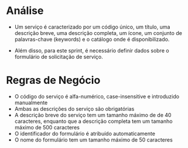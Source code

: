 # Análise

* Um serviço é caracterizado por um código único, um título, uma descrição breve, uma descrição completa, um ícone, um conjunto de palavras-chave (keywords) e o catálogo onde é disponibilizado.

* Além disso, para este sprint, é necessário definir dados sobre o formulário de solicitação de serviço.


# Regras de Negócio

* O código do serviço é alfa-numérico, case-insensitive e introduzido manualmente
* Ambas as descrições do serviço são obrigatórias
* A descrição breve do serviço tem um tamanho máximo de de 40 caracteres, enquanto que a descrição completa tem um tamanho máximo de 500 caracteres
* O identificador do formulário é atribuído automaticamente
* O nome do formulário tem um tamanho máximo de 50 caracteres


